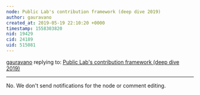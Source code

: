 ```yaml
---
node: Public Lab's contribution framework (deep dive 2019)
author: gauravano
created_at: 2019-05-19 22:10:20 +0000
timestamp: 1558303820
nid: 19429
cid: 24189
uid: 515081
---
```




[gauravano](../profile/gauravano) replying to: [Public Lab's contribution framework (deep dive 2019)](../notes/sashadev-sky/05-16-2019/public-lab-s-contribution-framework-deep-dive-2019)

----
 No. We don't send notifications for the node or comment editing.